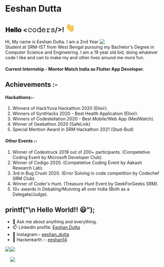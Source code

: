 # Eeshan Dutta

<h2> 𝐇𝐞𝐥𝐥𝐨 <𝚌𝚘𝚍𝚎𝚛𝚜/>! <img src="https://raw.githubusercontent.com/ABSphreak/ABSphreak/master/gifs/Hi.gif" width="30px"></h2>

<img align='right' src='https://user-images.githubusercontent.com/5713670/87202985-820dcb80-c2b6-11ea-9f56-7ec461c497c3.gif' width='200"'>

Hi, My name is Eeshan Dutta. I am a 2nd Year Student at SRM-IST from West Bengal pursuing my Bachelor's Degree in Computer Science and Engineering. I am a 19 year old kid, doing whatever code I like and can to make my and other lives around me more fun.

#### Current Internship - Mentor Match India as Flutter App Developer.

## Achievements :- 

#### Hackathons:- 
1. Winners of HackYuva Hackathon 2020 (Elixir).
2. Winners of SyntHacks 2020 - Best Health Application (Elixir).
3. Winners of Codestellation 2020 - Best Mobile/Web App (MedWatch).
4. Winner of Geekathon 2020 (SafeLink)
5. Special Mention Award in SRM Hackathon 2021 (Stud-Bud)

#### Other Events :- 
1. Winner of Codestruck 2019 out of 200+ participants. (Competetive Coding Event by Microsoft Developer Club).
2. Winner of Codigo 2020. (Competetive Coding Event by Aakash Research Lab).
3. 3rd in Bug Crush 2020. (Error Solving in code competition by Codechef SRM Club).
4. Winner of Coder's Hunt. (Treasure Hunt Event by GeekForGeeks SRM).
5. 10+ awards in Debating/Munning all over India (Both as a Delegate/Judge).

## printf("\n Hello World!! 😃");
- 💬 Ask me about anything and everything.
- 📫 LinkedIn profile: [Eeshan Dutta](https://www.linkedin.com/in/eeshan-dutta-03508a1b5)
- 🔔 Instagram:- [eeshan_dutta](https://www.instagram.com/eeshan_dutta/)
- 🌱 Hackerearth :- [eeshan14](https://www.hackerearth.com/@eeshan14)

<img align="left" src="https://github-readme-streak-stats.herokuapp.com/?user=EeshanDutta007&theme=dark" height = '150'/>

<img src='https://github-readme-stats.vercel.app/api?username=EeshanDutta007&show_icons=true&theme=dark' width='500'>


<p><img src="https://komarev.com/ghpvc/?username=EeshanDutta007&style=flat&color=e06c75&label=visitors"/></p>
